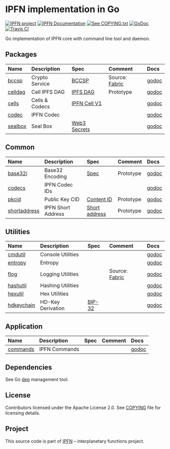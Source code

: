 # IPFN implementation in Go

[![IPFN project][badge-ipfn]][org-ipfn]
[![IPFN Documentation][badge-docs]][docs]
[![See COPYING.txt][badge-copying]][COPYING]
[![GoDoc][badge-godoc]][godoc-ipfn]
[![Travis CI][badge-ci]][ci]

Go implementation of IPFN core with command line tool and daemon.

## Packages

| Name               | Description    | Spec                         | Comment                  | Docs                 |
|:-------------------|:---------------|:-----------------------------|:-------------------------|:---------------------|
| [bccsp][bccsp]     | Crypto Service | [BCCSP][bccsp-spec]          | Source: [Fabric][fabric] | [godoc][bccsp-doc]   |
| [celldag][celldag] | Cell IPFS DAG  | [IPFS DAG][ipfs-dag]         | Prototype                | [godoc][celldag-doc] |
| [cells][cells]     | Cells & Codecs | [IPFN Cell V1][cell-spec]    |                          | [godoc][cells-doc]   |
| [codec][codec]     | IPFN Codec     |                              |                          | [godoc][codec-doc]   |
| [sealbox][sealbox] | Seal Box       | [Web3 Secrets][web3-secrets] |                          | [godoc][sealbox-doc] |

## Common

| Name                         | Description        | Spec                               | Comment   | Docs                      |
|:-----------------------------|:-------------------|:-----------------------------------|:----------|:--------------------------|
| [base32i][base32i]           | Base32 Encoding    | [Spec][base32i-spec]               | Prototype | [godoc][base32i-doc]      |
| [codecs][codecs]             | IPFN Codec IDs     |                                    |           | [godoc][codecs-doc]       |
| [pkcid][pkcid]               | Public Key CID     | [Content ID][cid-spec]             | Prototype | [godoc][pkcid-doc]        |
| [shortaddress][shortaddress] | IPFN Short Address | [Short address][shortaddress-spec] | Prototype | [godoc][shortaddress-doc] |

## Utilities

| Name                     | Description       | Spec            | Comment                  | Docs                    |
|:-------------------------|:------------------|:----------------|:-------------------------|:------------------------|
| [cmdutil][cmdutil]       | Console Utilities |                 |                          | [godoc][cmdutil-doc]    |
| [entropy][entropy]       | Entropy           |                 |                          | [godoc][entropy-doc]    |
| [flog][flog]             | Logging Utilities |                 | Source: [Fabric][fabric] | [godoc][flog-doc]       |
| [hashutil][hashutil]     | Hashing Utilities |                 |                          | [godoc][hashutil-doc]   |
| [hexutil][hexutil]       | Hex Utilities     |                 |                          | [godoc][hexutil-doc]    |
| [hdkeychain][hdkeychain] | HD-Key Derivation | [BIP-32][bip32] |                          | [godoc][hdkeychain-doc] |

## Application

| Name                 | Description   | Spec | Comment | Docs                  |
|:---------------------|:--------------|:-----|:--------|:----------------------|
| [commands][commands] | IPFN Commands |      |         | [godoc][commands-doc] |


## Dependencies

See Go [dep](https://golang.github.io/dep/) management tool.

## License

Contributors licensed under the Apache License 2.0.
See [COPYING][COPYING] file for licensing details.

## Project

This source code is part of [IPFN](https://github.com/ipfn) – interplanetary functions project.

[COPYING]: https://github.com/ipfn/ipfn/blob/master/COPYING.txt
[badge-ci]: https://travis-ci.org/ipfn/ipfn.svg?branch=master
[badge-copying]: https://img.shields.io/badge/license-see%20COPYING.txt-blue.svg?style=flat-square
[badge-docs]: https://img.shields.io/badge/documentation-IPFN-blue.svg?style=flat-square
[badge-godoc]: https://godoc.org/github.com/ipfn/ipfn/src/go?status.svg
[badge-ipfn]: https://img.shields.io/badge/project-IPFN-blue.svg?style=flat-square
[base32i-doc]: https://godoc.org/github.com/ipfn/ipfn/src/go/common/base32i
[base32i-spec]: https://github.com/ipfn/ipfn/blob/master/src/go/common/base32i/base32i.go#L25
[base32i]: https://github.com/ipfn/ipfn/tree/master/src/go/common/base32i
[codec-doc]: https://godoc.org/github.com/ipfn/ipfn/src/go/codec
[codec]: https://github.com/ipfn/ipfn/tree/master/src/go/codec
[codecs-doc]: https://godoc.org/github.com/ipfn/ipfn/src/go/common/codecs
[codecs]: https://github.com/ipfn/ipfn/tree/master/src/go/common/codecs
[bccsp-doc]: https://godoc.org/github.com/ipfn/ipfn/src/go/crypto/bccsp
[bccsp-spec]: https://jira.hyperledger.org/secure/attachment/10124/BCCSP.pdf
[bccsp]: https://github.com/ipfn/ipfn/tree/master/src/go/crypto/bccsp
[bip32]: https://github.com/bitcoin/bips/blob/master/bip-0032.mediawiki
[cell-spec]: https://github.com/ipfn/ipfn/tree/master/src/proto/cell.proto
[celldag-doc]: https://godoc.org/github.com/ipfn/ipfn/src/go/cells/celldag
[celldag]: https://github.com/ipfn/ipfn/tree/master/src/go/cells/celldag
[cells-doc]: https://godoc.org/github.com/ipfn/ipfn/src/go/cells
[cells]: https://github.com/ipfn/ipfn/tree/master/src/go/cells
[ci]: https://travis-ci.org/ipfn/ipfn
[cmdutil-doc]: https://godoc.org/github.com/ipfn/ipfn/src/go/utils/cmdutil
[cmdutil]: https://github.com/ipfn/ipfn/tree/master/src/go/utils/cmdutil
[commands-doc]: https://godoc.org/github.com/ipfn/ipfn/src/go/commands
[commands]: https://godoc.org/github.com/ipfn/ipfn/tree/master/src/go/commands
[docs]: https://docs.ipfn.io/
[entropy-doc]: https://godoc.org/github.com/ipfn/ipfn/src/go/utils/entropy
[entropy]: https://github.com/ipfn/ipfn/tree/master/src/go/utils/entropy
[fabric]: https://github.com/hyperledger/fabric
[flog-doc]: https://godoc.org/github.com/ipfn/ipfn/src/go/utils/flog
[flog]: https://github.com/ipfn/ipfn/tree/master/src/go/utils/flog
[godoc-ipfn]: https://godoc.org/github.com/ipfn/ipfn/tree/master/src/go
[hdkeychain-doc]: https://godoc.org/github.com/ipfn/ipfn/src/go/utils/hdkeychain
[hdkeychain]: https://github.com/ipfn/ipfn/tree/master/src/go/utils/hdkeychain
[hashutil-doc]: https://godoc.org/github.com/ipfn/ipfn/src/go/utils/hashutil
[hashutil]: https://github.com/ipfn/ipfn/tree/master/src/go/utils/hashutil
[hexutil-doc]: https://godoc.org/github.com/ipfn/ipfn/src/go/utils/hexutil
[hexutil]: https://github.com/ipfn/ipfn/tree/master/src/go/utils/hexutil
[ipfs-dag]: https://github.com/ipfs/specs/tree/master/merkledag
[pkcid-doc]: https://godoc.org/github.com/ipfn/ipfn/src/go/common/pkcid
[pkcid]: https://github.com/ipfn/ipfn/tree/master/src/go/common/pkcid
[org-ipfn]: https://github.com/ipfn
[sealbox-doc]: https://godoc.org/github.com/ipfn/ipfn/src/go/crypto/sealbox
[sealbox]: https://godoc.org/github.com/ipfn/ipfn/tree/master/src/go/crypto/sealbox
[shortaddress-doc]: https://godoc.org/github.com/ipfn/ipfn/src/go/common/shortaddress
[shortaddress-spec]: https://github.com/ipfn/ipfn/blob/master/src/go/common/shortaddress/address.go#L15
[shortaddress]: https://github.com/ipfn/ipfn/tree/master/src/go/common/shortaddress
[wallet-doc]: https://godoc.org/github.com/ipfn/ipfn/src/go/wallet
[web3-secrets]: https://github.com/ethereum/wiki/wiki/Web3-Secret-Storage-Definition
[cid-spec]: https://github.com/ipld/cid
